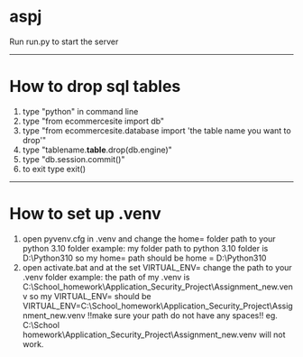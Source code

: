 # aspj
Run run.py to start the server

------------------------------
# How to drop sql tables
1. type "python" in command line
2. type "from ecommercesite import db"
3. type "from ecommercesite.database import 'the table name you want to drop'"
3. type "tablename.__table__.drop(db.engine)"
5. type "db.session.commit()"
6. to exit type exit()

------------------------------
# How to set up .venv
1. open pyvenv.cfg in .venv and change the home= folder path to your python 3.10 folder
example: my folder path to python 3.10 folder is D:\Python310
         so my home= path should be home = D:\Python310
2. open activate.bat and at the set VIRTUAL_ENV= change the path to your .venv folder
example: the path of my .venv is C:\School_homework\Application_Security_Project\Assignment_new\.venv
         so my VIRTUAL_ENV= should be VIRTUAL_ENV=C:\School_homework\Application_Security_Project\Assignment_new\.venv
         !!make sure your path do not have any spaces!! eg.  C:\School homework\Application_Security_Project\Assignment_new\.venv will not work.
